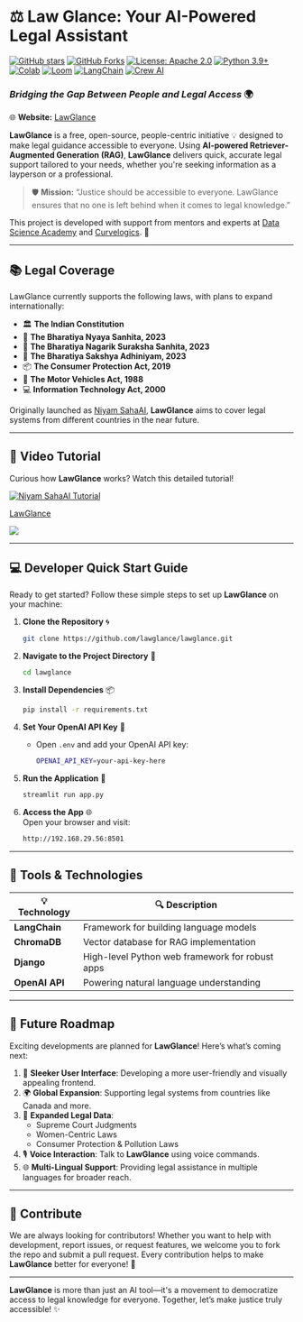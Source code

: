 # ⚖️ **Law Glance: Your AI-Powered Legal Assistant**

[![GitHub stars](https://img.shields.io/github/stars/lawglance/lawglance?style=social)](https://github.com/lawglance/lawglance/stargazers)
[![GitHub Forks](https://img.shields.io/github/forks/lawglance/lawglance?style=social)](https://github.com/lawglance/lawglance/forks)
[![License: Apache 2.0](https://img.shields.io/badge/License-Apache%202.0-yellow.svg)](https://opensource.org/license/apache-2-0)
[![Python 3.9+](https://img.shields.io/badge/python-3.9+-blue.svg)](https://www.python.org/downloads/)
[![Colab](https://colab.research.google.com/assets/colab-badge.svg)](https://colab.research.google.com/drive/1yrS2Kp-kprYWot_sEu7JeWMIRAei_vov?usp=sharing)
[![Loom](https://img.shields.io/badge/Loom-Tutorial-8A2BE2?logo=loom)](https://www.loom.com/share/dcc6b14c653c4618829f46a9aa2ab68c?sid=00d0d3c1-9d4b-4cf7-8684-cdee76718bd5)
[![LangChain](https://img.shields.io/badge/LangChain-Open%20Source-5e9cff?logo=langchain&logoColor=white)](https://python.langchain.com/docs/introduction/)
[![Crew AI](https://img.shields.io/badge/Crew%20AI-Multi--Agent%20Workflows-00bda?style=flat-square)](https://www.crewai.com/) 

### *Bridging the Gap Between People and Legal Access*  🌍

🌐 **Website:** [LawGlance](https://lawglance.com/)

**LawGlance** is a free, open-source, people-centric initiative 💡 designed to make legal guidance accessible to everyone. Using **AI-powered Retriever-Augmented Generation (RAG)**, **LawGlance** delivers quick, accurate legal support tailored to your needs, whether you're seeking information as a layperson or a professional.

> 🛡️ **Mission:** “Justice should be accessible to everyone. LawGlance ensures that no one is left behind when it comes to legal knowledge.”

This project is developed with support from mentors and experts at [Data Science Academy](https://datascience.one/) and [Curvelogics](https://www.curvelogics.com/). 💼

---

## 📚 **Legal Coverage**

LawGlance currently supports the following laws, with plans to expand internationally:

- 🏛️ **The Indian Constitution**
- 📜 **The Bharatiya Nyaya Sanhita, 2023**
- 🚨 **The Bharatiya Nagarik Suraksha Sanhita, 2023**
- 🧾 **The Bharatiya Sakshya Adhiniyam, 2023**
- 📦 **The Consumer Protection Act, 2019**
- 🧭 **The Motor Vehicles Act, 1988**
- 💻 **Information Technology Act, 2000**


Originally launched as [Niyam SahaAI](https://github.com/niyam-sahaai/niyam-sahaai), **LawGlance** aims to cover legal systems from different countries in the near future.

---

## 🎥 **Video Tutorial**

Curious how **LawGlance** works? Watch this detailed tutorial!

[![Niyam SahaAI Tutorial](https://img.youtube.com/vi/sWpLEApQtvE/0.jpg)](https://www.youtube.com/watch?v=sWpLEApQtvE "Niyam SahaAI Tutorial")

<div>
    <a href="https://www.loom.com/embed/dcc6b14c653c4618829f46a9aa2ab68c?sid=a5a73b89-88a5-4bc2-a633-f97792f6441f">
      <p>LawGlance </p>
    </a>
    <a href=https://www.loom.com/embed/dcc6b14c653c4618829f46a9aa2ab68c?sid=a5a73b89-88a5-4bc2-a633-f97792f6441f">
      <img style="max-width:300px;" src="https://cdn.loom.com/sessions/thumbnails/576b26dcd5fb4d74a3a9e1f8187851bc-35587db59696dfef-full-play.gif">
    </a>
  </div>





---

## 💻 **Developer Quick Start Guide**

Ready to get started? Follow these simple steps to set up **LawGlance** on your machine:

1. **Clone the Repository** 🌀
    ```bash
    git clone https://github.com/lawglance/lawglance.git
    ```

2. **Navigate to the Project Directory** 📂
    ```bash
    cd lawglance
    ```

3. **Install Dependencies** 📦
    ```bash
    pip install -r requirements.txt
    ```

4. **Set Your OpenAI API Key** 🔑
    - Open `.env` and add your OpenAI API key:
      ```bash
      OPENAI_API_KEY=your-api-key-here
      ```

5. **Run the Application** 🚀
    ```bash
    streamlit run app.py
    ```

6. **Access the App** 🌐  
    Open your browser and visit:  
    ```bash
    http://192.168.29.56:8501
    ```

---

## 🔧 **Tools & Technologies** 

| 💡 **Technology**  | 🔍 **Description**                            |
|--------------------|-----------------------------------------------|
| **LangChain**       | Framework for building language models       |
| **ChromaDB**        | Vector database for RAG implementation       |
| **Django**          | High-level Python web framework for robust apps|
| **OpenAI API**      | Powering natural language understanding      |

---

## 🌟 **Future Roadmap**

Exciting developments are planned for **LawGlance**! Here’s what’s coming next:

1. 🎨 **Sleeker User Interface**: Developing a more user-friendly and visually appealing frontend.
2. 🌍 **Global Expansion**: Supporting legal systems from countries like Canada and more.
3. 📑 **Expanded Legal Data**:
   - Supreme Court Judgments
   - Women-Centric Laws
   - Consumer Protection & Pollution Laws
4. 🎙️ **Voice Interaction**: Talk to **LawGlance** using voice commands.
5. 🌐 **Multi-Lingual Support**: Providing legal assistance in multiple languages for broader reach.

---

## 🤝 **Contribute**

We are always looking for contributors! Whether you want to help with development, report issues, or request features, we welcome you to fork the repo and submit a pull request. Every contribution helps to make **LawGlance** better for everyone! 🚀

---

**LawGlance** is more than just an AI tool—it's a movement to democratize access to legal knowledge for everyone. Together, let’s make justice truly accessible! ✨
